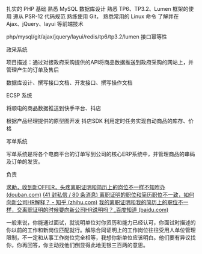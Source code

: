 
扎实的 PHP 基础
熟悉 MySQL 数据库设计
熟悉 TP6、TP3.2、Lumen 框架的使用
遵从 PSR-12 代码规范
熟练使用 Git， 
熟悉常用的 Linux 命令
了解并在 Ajax、jQuery、layui 等前端技术

php/mysql/git/ajax/jquery/layui/redis/tp6/tp3.2/lumen
接口幂等性



政采系统

项目描述：通过对接政府采购提供的API将商品数据推送到政府采购的网站上，并管理产生的订单及售后

数据库设计、撰写接口文档、开发接口、撰写操作文档

ECSP 系统

将顺电的商品数据推送到快手平台、抖店

根据产品经理提供的原型图开发
抖店SDK
利用定时任务实现自动商品的库存、价格

写单系统

写单系统是将各个电商平台的订单写到公司的核心ERP系统中，并管理商品的串码及订单的发货。

负责


[求助，收到新OFFER，头疼离职证明和简历上的岗位不一样不知咋办 (douban.com)](https://www.douban.com/group/topic/218469919/?_i=3252274hP1-N7P)
[(41 封私信 / 80 条消息) 离职证明的职位和简历职位不一致，如何向新公司HR解释？ - 知乎 (zhihu.com)](https://www.zhihu.com/question/36786764)
[我的离职证明和我的简历上的职位不一样，交离职证明的时候要向新公司HR说明吗？_百度知道 (baidu.com)](https://zhidao.baidu.com/question/354279996.html)

一般来说，你能通过面试，就说明单位对你资历和能力已经认可，你面试时描述的你以前的工作和新岗位匹配就行。解除合同证明上的工作岗位往往受用人单位管理限制，不一定和从事工作岗位完全相等，我想你新单位应该明白。他们要有异议找你，你再回答，你主动找他们倒显得此地无银三百两的意思。